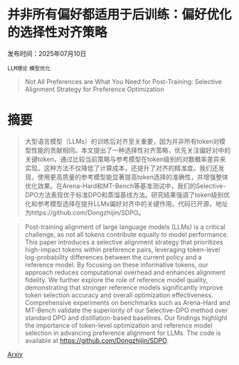 # 并非所有偏好都适用于后训练：偏好优化的选择性对齐策略

发布时间：2025年07月10日

`LLM理论` `模型优化`

> Not All Preferences are What You Need for Post-Training: Selective Alignment Strategy for Preference Optimization

# 摘要

> 大型语言模型（LLMs）的训练后对齐至关重要，因为并非所有token对模型性能的贡献相同。本文提出了一种选择性对齐策略，优先关注偏好对中的关键token，通过比较当前策略与参考模型在token级别的对数概率差异来实现。这种方法不仅降低了计算成本，还提升了对齐的精准度。我们还发现，使用更高质量的参考模型能显著提高token选择的准确性，并增强整体优化效果。在Arena-Hard和MT-Bench等基准测试中，我们的Selective-DPO方法表现优于标准DPO和蒸馏基线方法。研究结果强调了token级别优化和参考模型选择在提升LLMs偏好对齐中的关键作用。代码已开源，地址为https://github.com/Dongzhijin/SDPO。

> Post-training alignment of large language models (LLMs) is a critical challenge, as not all tokens contribute equally to model performance. This paper introduces a selective alignment strategy that prioritizes high-impact tokens within preference pairs, leveraging token-level log-probability differences between the current policy and a reference model. By focusing on these informative tokens, our approach reduces computational overhead and enhances alignment fidelity. We further explore the role of reference model quality, demonstrating that stronger reference models significantly improve token selection accuracy and overall optimization effectiveness. Comprehensive experiments on benchmarks such as Arena-Hard and MT-Bench validate the superiority of our Selective-DPO method over standard DPO and distillation-based baselines. Our findings highlight the importance of token-level optimization and reference model selection in advancing preference alignment for LLMs. The code is available at https://github.com/Dongzhijin/SDPO.

[Arxiv](https://arxiv.org/abs/2507.07725)